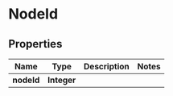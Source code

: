 
# NodeId

## Properties
Name | Type | Description | Notes
------------ | ------------- | ------------- | -------------
**nodeId** | **Integer** |  | 



